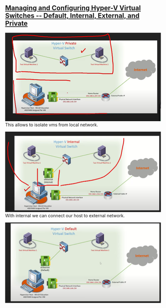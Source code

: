 ## [Managing and Configuring Hyper-V Virtual Switches -- Default, Internal, External, and Private](https://www.youtube.com/watch?v=jdk6xCNmydU)


![Private Virtual Switch](assets/PrivateVirtualSwitch.png)
This allows to isolate vms from local network.

![Internal Virtual Switch](assets/InternalVirtualSwitch.png)
With internal we can connect our host to external network.

![Default Virtual Switch](assets/DefaultVirtualSwitch.png)
